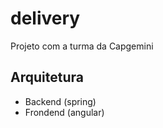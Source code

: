 # delivery

Projeto com a turma da Capgemini


## Arquitetura
- Backend (spring)
- Frondend (angular)
